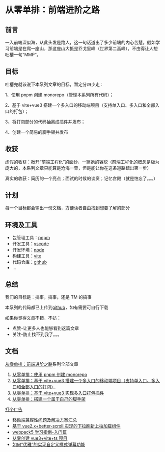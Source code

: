 # 从零单排：前端进阶之路

## 前言

一入前端深似海，从此头发是路人，这一句话道出了多少前端的内心苦楚。假如学习前端是在爬一座山，那这座山大抵是乔戈里峰（世界第二高峰），不由得让人想吐槽一句“MMP”。

## 目标

吐槽完就该说下本系列文章的目标，暂定分四步走：

1、使用 pnpm 创建 monorepo（管理本系列所有代码）；

2、基于 vite+vue3 搭建一个多入口的移动端项目（支持单入口、多入口和全部入口的打包）；

3、将打包部分的代码抽离成插件并发布；

4、创建一个简易的脚手架并发布

## 收获

虚假的收获：掀开“前端工程化”的面纱，一窥她的容貌（前端工程化的概念是极为庞大的，本系列文章只能算是沧海一粟，但是能让你在这条道路踏出第一步）

真实的收获：简历的一个亮点；面试的时候的谈资；记忆宫殿（就是怕忘了。。。）

## 计划

每一个目标都会输出一份文档，方便读者自由找到想要了解的部分

## 环境及工具

- 包管理工具：[pnpm](https://pnpm.io/)
- 开发工具：[vscode](https://code.visualstudio.com/)
- 开发环境：[node](https://nodejs.org/en/)
- 构建工具：[vite](https://vitejs.dev/)
- 代码仓库：[github](https://github.com/)
- ...

## 总结

我们的目标是：搞事，搞事，还是 TM 的搞事

本系列的代码都已上传到[github](https://github.com/hu3dao/advance)，如有需要可自行下载

如果你觉得文章不错，不妨：

- 点赞-让更多人也能够看到这篇文章
- 关注-防止找不到我了。。。

## 文档

[从零单排：前端进阶之路](./README.md)系列全部文章

1. [从零单排：使用 pnpm 创建 monorepo](./monorepo.md)
2. [从零单排：基于 vite+vue3 搭建一个多入口的移动端项目（支持单入口、多入口和全部入口的打包）](./packages/multi-page-app/README.md)
3. [从零单排：基于 vite+vue3 实现多入口打包插件](./packages/build/README.md)
4. [从零单排：搭建一个属于自己的脚手架](./packages/cli/README.zh-CN.md)

[打个广告]()

- [移动端兼容性问题及解决方案汇总](https://juejin.cn/post/7103835385280593957)
- [基于 vue2.x+better-scroll 实现的下拉刷新上拉加载组件](https://juejin.cn/post/7104597819599618062)
- [webpack5 学习指南-入门篇](https://juejin.cn/post/7108569190230917128)
- [从零创建 vue3+vite+ts 项目](https://juejin.cn/post/7128224846210662436)
- [如何“优雅”的实现自定义样式弹幕功能](https://juejin.cn/post/7135023569259462692)
